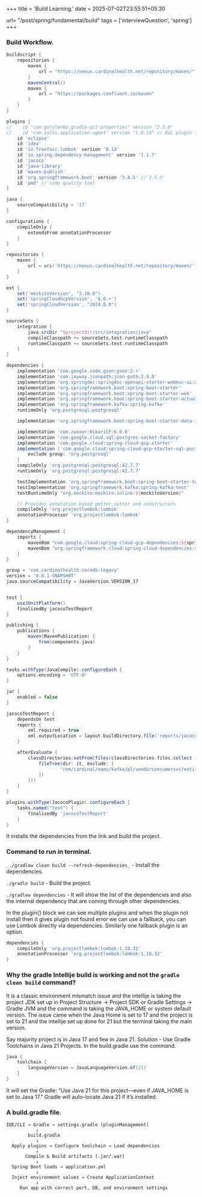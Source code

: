 +++
title = 'Build Learning.'
date = 2025-07-02T23:55:51+05:30

url= "/post/spring/fundamental/build"
tags = ['interviewQuestion', 'spring']
+++

### **Build Workflow.**

```groovy
buildscript {
    repositories {
        maven {
            url = "https://nexus.cardinalhealth.net/repository/maven/"
        }
        mavenCentral()
        maven {
            url = "https://packages.confluent.io/maven"
        }
    }
}

plugins {
//    id "com.gorylenko.gradle-git-properties" version "2.5.0"
//    id "com.zoltu.application-agent" version "1.0.14" // QoL plugin for javaagent configuration
    id 'eclipse'
    id 'idea'
    id 'io.freefair.lombok' version '8.14'
    id 'io.spring.dependency-management' version '1.1.7'
    id 'jacoco'
    id 'java-library'
    id 'maven-publish'
    id 'org.springframework.boot' version '3.4.5' //'3.5.3'
    id 'pmd' // code quality tool
}

java {
    sourceCompatibility = '17'
}

configurations {
    compileOnly {
        extendsFrom annotationProcessor
    }
}

repositories {
    maven {
        url = uri('https://nexus.cardinalhealth.net/repository/maven/')
    }
}

ext {
    set('mockitoVersion', "3.10.0")
    set('springCloudGcpVersion', '6.0.+')
    set('springCloudVersion', "2024.0.0")
}

sourceSets {
    integration {
        java.srcDir "$projectDir/src/integration/java"
        compileClasspath += sourceSets.test.runtimeClasspath
        runtimeClasspath += sourceSets.test.runtimeClasspath
    }
}

dependencies {
    implementation 'com.google.code.gson:gson:2.+'
    implementation 'com.jayway.jsonpath:json-path:2.9.0'
    implementation 'org.springdoc:springdoc-openapi-starter-webmvc-ui:2.6.0' // purely for the debug controller
    implementation 'org.springframework.boot:spring-boot-starter'
    implementation 'org.springframework.boot:spring-boot-starter-web'
    implementation 'org.springframework.boot:spring-boot-starter-actuator'
    implementation 'org.springframework.kafka:spring-kafka'
    runtimeOnly 'org.postgresql:postgresql'

    implementation 'org.springframework.boot:spring-boot-starter-data-jpa'

    implementation 'com.zaxxer:HikariCP:6.0.0'
    implementation 'com.google.cloud.sql:postgres-socket-factory'
    implementation 'com.google.cloud:spring-cloud-gcp-starter'
    implementation ('com.google.cloud:spring-cloud-gcp-starter-sql-postgresql'){
        exclude group: 'org.postgresql'
    }
    compileOnly 'org.postgresql:postgresql:42.7.7'
    runtimeOnly 'org.postgresql:postgresql:42.7.7'

    testImplementation 'org.springframework.boot:spring-boot-starter-test'
    testImplementation 'org.springframework.kafka:spring-kafka-test'
    testRuntimeOnly "org.mockito:mockito-inline:${mockitoVersion}"

    // Provides annotation based getter,setter and constructors
    compileOnly 'org.projectlombok:lombok'
    annotationProcessor 'org.projectlombok:lombok'
}

dependencyManagement {
    imports {
        mavenBom "com.google.cloud:spring-cloud-gcp-dependencies:${springCloudGcpVersion}"
        mavenBom "org.springframework.cloud:spring-cloud-dependencies:${springCloudVersion}"
    }
}

group = 'com.cardinalhealth.coredb-legacy'
version = '0.0.1-SNAPSHOT'
java.sourceCompatibility = JavaVersion.VERSION_17


test {
    useJUnitPlatform()
    finalizedBy jacocoTestReport
}

publishing {
    publications {
        maven(MavenPublication) {
            from(components.java)
        }
    }
}

tasks.withType(JavaCompile).configureEach {
    options.encoding = 'UTF-8'
}

jar {
    enabled = false
}

jacocoTestReport {
    dependsOn test
    reports {
        xml.required = true
        xml.outputLocation = layout.buildDirectory.file('reports/jacoco/test/jacocoTestReport.xml')
    }

    afterEvaluate {
        classDirectories.setFrom(files(classDirectories.files.collect {
            fileTree(dir: it, exclude: [
                    "com/cardinal/eqms/kafka/pl/vendorconsumersvc/entity/**",
            ])
        }))
    }
}

plugins.withType(JacocoPlugin).configureEach {
    tasks.named("test") {
        finalizedBy 'jacocoTestReport'
    }
}
```


It installs the dependencies from the link and build the project.

### **Command to run in terminal.**

`_./gradlew clean build --refresh-dependencies_` - Install the dependencies.

`./gradle build` - Build the project.

`./gradlew dependencies` - It will show the list of the dependencies and also the internal dependency that are coming through other dependencies.

In the plugin{} block we can see multiple plugins and when the plugin not install then it gives plugin not found error we can use a fallback, you can use Lombok directly via dependencies. Similarly one fallback plugin is an option.

```groovy
dependencies {
    compileOnly 'org.projectlombok:lombok:1.18.32'
    annotationProcessor 'org.projectlombok:lombok:1.18.32'
}
```

### Why the gradle Intellije build is working and not the `gradle clean build` command?

It is a classic environment mismatch issue and the intellije is taking the project JDK set up in Project Structure → Project SDK or Gradle Settings → Gradle JVM and the command is taking the JAVA_HOME or system default version. The issue came when the Java Home is set to 17 and the project is set to 21 and the intellije set up done for 21 but the terminal taking the main version.

Say majority project is in Java 17 and few in Java 21.
Solution - Use Gradle Toolchains in Java 21 Projects. In the build.gradle use the command.
```groovy
java {
    toolchain {
        languageVersion = JavaLanguageVersion.of(21)
    }
}
```
It will set the Gradle: “Use Java 21 for this project—even if JAVA_HOME is set to Java 17.” Gradle will auto-locate Java 21 if it’s installed.

### A build.gradle file.
```
IDE/CLI → Gradle → settings.gradle (pluginManagement)
           ↓
        build.gradle
           ↓
  Apply plugins → Configure toolchain → Load dependencies
           ↓
       Compile & Build artifacts (.jar/.war)
           ↓
  Spring Boot loads → application.yml
           ↓
  Inject environment values → Create ApplicationContext
           ↓
     Run app with correct port, DB, and environment settings
```
